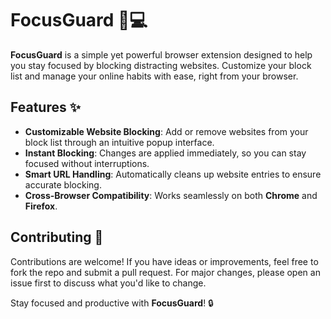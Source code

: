 # FocusGuard 🚫💻

**FocusGuard** is a simple yet powerful browser extension designed to help you stay focused by blocking distracting websites. Customize your block list and manage your online habits with ease, right from your browser.

## Features ✨

- **Customizable Website Blocking**: Add or remove websites from your block list through an intuitive popup interface.
- **Instant Blocking**: Changes are applied immediately, so you can stay focused without interruptions.
- **Smart URL Handling**: Automatically cleans up website entries to ensure accurate blocking.
- **Cross-Browser Compatibility**: Works seamlessly on both **Chrome** and **Firefox**.


## Contributing 🤝

Contributions are welcome! If you have ideas or improvements, feel free to fork the repo and submit a pull request. For major changes, please open an issue first to discuss what you'd like to change.

Stay focused and productive with **FocusGuard**! 🔒
